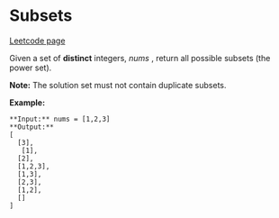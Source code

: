 # Subsets
[Leetcode page](https://leetcode.com/problems/subsets/description)

Given a set of **distinct** integers, _nums_ , return all possible subsets
(the power set).

**Note:** The solution set must not contain duplicate subsets.

**Example:**

    
    
    **Input:** nums = [1,2,3]
    **Output:**
    [
      [3],
       [1],
      [2],
      [1,2,3],
      [1,3],
      [2,3],
      [1,2],
      []
    ]

